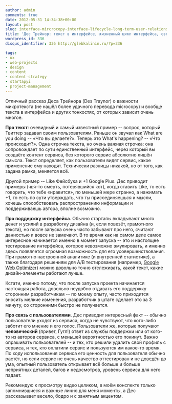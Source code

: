 ```yaml
---
author: admin
comments: true
date: 2012-05-31 14:34:38+00:00
layout: post
slug: interface-mircrocopy-interface-lifecycle-long-term-user-relations
title: 'Дес Трейнор: текст в интерфейсе, жизненный цикл интерфейса, связь с пользователем'
wordpress_id: 336
disqus_identifier: 336 http://glebkalinin.ru/?p=336

tags:
- ux
- web-projects
- design
- content
- content-strategy
- startapyi
- project-management
---
```




Отличный рассказ Деса Трейнора (Des Traynor) о важности микротекста (не нашёл более удачного перевода microcopy) и вообще текста в интерфейса и других тонкостях, от которых зависит очень многое.

**Про текст**: очевидный и самый известный пример -- вопрос, который Твиттер задавал своим пользователям. Раньше он звучал как What are you doing -- «Что вы делаете?». Теперь это What's happening? -- «Что происходит?». Одна строчка текста, но очень важная строчка: она сопровождает по сути единственный интерфейс, через который вы создаёте контент сервиса, без которого сервис абсолютно лишён смысла. Текст определяет, как пользователи видят сервис, какое применение ему находят. Технически разницы никакой, но от того, как задана рамка, меняется всё.

Другой пример -- Like Фейсбука и +1 Google Plus. Дес приводит примеры (чья-то смерть, потерявшийся кот), когда ставить Like, то есть говорить, что тебе «нравится», по меньшей мере странно, а нажимать +1, то есть по сути утверждать, что ты присоединяешься к мысли, хочешь способствовать распространению информации и поддерживаешь автора, вполне возможно.

**Про поддержку интерфейса**. Обычно стартапы вкладывают много денег и усилий в разработку дизайна (и, если повезёт, грамотного текста), но после запуска очень часто забывают про него, считают данностью и вовсе не замечают. В то время как на самом деле самое интересное начинается именно в момент запуска -- это и настоящее тестирование интерфейса, которое невозможно эмулировать, и именно здесь появляется огромная возможность для его усовершенствования. При грамотно настроенной аналитике (и внутренней статистике), а также благодаря решениям для A/B тестирования (например, [Google Web Optimizer](http://www.google.com/websiteoptimizer)) можно довольно точно отслеживать, какой текст, какие дизайн-элементы работают лучше.

Кстати, именно потому, что после запуска проекта начинается настоящая работа, довольно неудобно отдавать его поддержку сторонним разработчикам -- по моему опыту, часто приходится вносить мелкие изменения, разработчик в штате сделает это за 3 минуту, со сторонними быстро не получается.

**Про связь с пользователями**. Дес приводит интересный факт -- обычно пользователи уходят из сервиса, когда не чувствуют, что кого-либо заботит его мнение и его голос. Пользователи же, которые получают **человеческий** (привет, Гугл!) ответ из службы поддержки или от кого-то из авторов сервиса, с меньшей вероятностью его покинут. Важно опрашивать пользователей -- и тех, кто решили удалить свой профиль с сервиса, и тех, кто оплатили сервис и пользуются им какое-то время. По ходу использования сервиса его ценность для пользователя обычно растёт, но если сервис не очень качество оттестирован и не доведён до ума, опытный пользователь открывает всё больше и больше неприятных деталей, багов и недосмотров, уровень сервиса для него падает.

Рекомендую к просмотру видео целиком, в моём конспекте только запомнившиеся и важные лично для меня моменты, а Дес рассказывает весело, бодро и с занятным акцентом.
